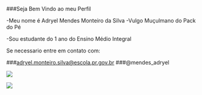###Seja Bem Vindo ao meu Perfil

-Meu nome é Adryel Mendes Monteiro da Silva
-Vulgo Muçulmano do Pack do Pé

-Sou estudante do 1 ano do Ensino Médio Integral

Se necessario entre em contato com:

###adryel.monteiro.silva@escola.pr.gov.br
###@mendes_adryel

![](https://pm1.aminoapps.com/7786/11e1ab5bf5e40a2cbbea43a4b478fd06bd4ce766r1-714-732v2_00.jpg)

![](https://i.ytimg.com/vi/RdHVCIuwQvE/hqdefault.jpg?sqp=-oaymwEmCOADEOgC8quKqQMa8AEB-AHeA4AC6gKKAgwIABABGGUgUihSMA8=&rs=AOn4CLBNEeoU1Ig2q27C9ZMdtAbqxXmTHA)

